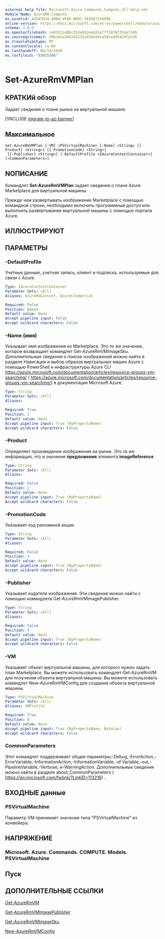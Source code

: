 ```yaml
---
external help file: Microsoft.Azure.Commands.Compute.dll-Help.xml
Module Name: AzureRM.Compute
ms.assetid: A1EA7D34-A8B4-4FA0-BD8C-3E846715AFBA
online version: https://docs.microsoft.com/en-us/powershell/module/azurerm.compute/set-azurermvmplan
schema: 2.0.0
ms.openlocfilehash: ce0101140bc353eb52ee8d1af7f2878735da73db
ms.sourcegitcommit: b9b2dea3441d1532a5564ddca3dced45424fe2d6
ms.translationtype: MT
ms.contentlocale: ru-RU
ms.lasthandoff: 08/15/2020
ms.locfileid: "93915366"
---
```

# Set-AzureRmVMPlan

## КРАТКИй обзор
Задает сведения о плане рынка на виртуальной машине.

[!INCLUDE [migrate-to-az-banner](../../includes/migrate-to-az-banner.md)]

## Максимальное

```
Set-AzureRmVMPlan [-VM] <PSVirtualMachine> [-Name] <String> [[-Product] <String>] [[-PromotionCode] <String>]
 [[-Publisher] <String>] [-DefaultProfile <IAzureContextContainer>] [<CommonParameters>]
```

## NОПИСАНИЕ
Командлет **Set-AzureRmVMPlan** задает сведения о плане Azure Marketplace для виртуальной машины.

Прежде чем развертывать изображение Marketplace с помощью командной строки, необходимо включить программный доступ или выполнить развертывание виртуальной машины с помощью портала Azure.

## ИЛЛЮСТРИРУЮТ

## ПАРАМЕТРЫ

### -DefaultProfile
Учетные данные, учетная запись, клиент и подписка, используемые для связи с Azure.

```yaml
Type: IAzureContextContainer
Parameter Sets: (All)
Aliases: AzureRmContext, AzureCredential

Required: False
Position: Named
Default value: None
Accept pipeline input: False
Accept wildcard characters: False
```

### -Name (имя)
Указывает имя изображения из Marketplace.
Это то же значение, которое возвращает командлет Get-AzureRmVMImageSku.
Дополнительные сведения о поиске изображений можно найти в разделе Навигация и выбор образов виртуальных машин Azure с помощью PowerShell и инфраструктуры Azure CLI https://azure.microsoft.com/documentation/articles/resource-groups-vm-searching/ ( https://azure.microsoft.com/documentation/articles/resource-groups-vm-searching/) в документации Microsoft Azure.

```yaml
Type: String
Parameter Sets: (All)
Aliases: 

Required: True
Position: 1
Default value: None
Accept pipeline input: True (ByPropertyName)
Accept wildcard characters: False
```

### -Product
Определяет произведение изображения на рынке.
Это та же информация, что и значение **предложения** элемента **imageReference** .

```yaml
Type: String
Parameter Sets: (All)
Aliases: 

Required: False
Position: 2
Default value: None
Accept pipeline input: True (ByPropertyName)
Accept wildcard characters: False
```

### -PromotionCode
Указывает код рекламной акции.

```yaml
Type: String
Parameter Sets: (All)
Aliases: 

Required: False
Position: 3
Default value: None
Accept pipeline input: True (ByPropertyName)
Accept wildcard characters: False
```

### -Publisher
Указывает издателя изображения.
Эти сведения можно найти с помощью командлета Get-AzureRmVMImagePublisher.

```yaml
Type: String
Parameter Sets: (All)
Aliases: 

Required: False
Position: 4
Default value: None
Accept pipeline input: True (ByPropertyName)
Accept wildcard characters: False
```

### -VM
Указывает объект виртуальной машины, для которого нужно задать план Marketplace.
Вы можете использовать командлет Get-AzureRmVM для получения объекта виртуальной машины.
Вы можете использовать командлет New-AzureRmVMConfig для создания объекта виртуальной машины.

```yaml
Type: PSVirtualMachine
Parameter Sets: (All)
Aliases: VMProfile

Required: True
Position: 0
Default value: None
Accept pipeline input: True (ByPropertyName, ByValue)
Accept wildcard characters: False
```

### CommonParameters
Этот командлет поддерживает общие параметры:-Debug,-ErrorAction,-ErrorVariable,-InformationAction,-InformationVariable,-of Variable,-out,-PipelineVariable,-Verbose, и-WarningAction. Дополнительные сведения можно найти в разделе about_CommonParameters ( https://go.microsoft.com/fwlink/?LinkID=113216) .

## ВХОДНЫЕ данные

### PSVirtualMachine
Параметр VM принимает значение типа "PSVirtualMachine" из конвейера.

## НАПРЯЖЕНИЕ

### Microsoft. Azure. Commands. COMPUTE. Models. PSVirtualMachine

## Пуск

## ДОПОЛНИТЕЛЬНЫЕ ССЫЛКИ

[Get-AzureRmVM](./Get-AzureRmVM.md)

[Get-AzureRmVMImagePublisher](./Get-AzureRmVMImagePublisher.md)

[Get-AzureRmVMImageSku](./Get-AzureRmVMImageSku.md)

[New-AzureRmVMConfig](./New-AzureRmVMConfig.md)
